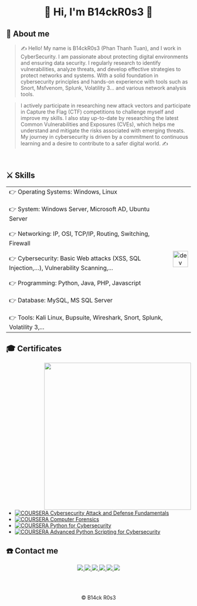 <h1 align="center">👋 Hi, I'm B14ckR0s3 👋</h1>

## 🥷 About me

> ✍ Hello! My name is B14ckR0s3 (Phan Thanh Tuan), and I work in Cyber ​​Security. I am passionate about protecting digital environments and ensuring data security. I regularly research to identify vulnerabilities, analyze threats, and develop effective strategies to protect networks and systems. With a solid foundation in cybersecurity principles and hands-on experience with tools such as Snort, Msfvenom, Splunk, Volatility 3... and various network analysis tools.

> I actively participate in researching new attack vectors and participate in Capture the Flag (CTF) competitions to challenge myself and improve my skills. I also stay up-to-date by researching the latest Common Vulnerabilities and Exposures (CVEs), which helps me understand and mitigate the risks associated with emerging threats. My journey in cybersecurity is driven by a commitment to continuous learning and a desire to contribute to a safer digital world. ✍

<br />


## ⚔️ Skills

<table style="width:100%;">
  <tr>
    <td>
      👉 Operating Systems: Windows, Linux 
      <br>
      <br>
      👉 System: Windows Server, Microsoft AD, Ubuntu Server
      <br>
      <br>
      👉 Networking: IP, OSI, TCP/IP, Routing, Switching, Firewall
      <br>
      <br>
      👉 Cybersecurity: Basic Web attacks (XSS, SQL Injection,…), Vulnerability Scanning,...
      <br>
      <br>
      👉 Programming: Python, Java, PHP, Javascript
      <br>
      <br>
      👉 Database: MySQL, MS SQL Server
      <br>
      <br>
      👉 Tools: Kali Linux, Bupsuite, Wireshark, Snort, Splunk, Volatility 3,...
    </td>
    <td>
      <p align="center"> 
        <img src="https://cdn.dribbble.com/users/1059583/screenshots/4171367/coding-freak.gif" alt="dev" width="100%"/>
      </p>
    </td>
  </tr>
</table>


## 🎓 Certificates

<img align="right" width="400" src="https://github.githubassets.com/images/modules/profile/profile-joined-github.svg">

- [![COURSERA](https://img.shields.io/badge/-COURSERA-green) Cybersecurity Attack and Defense Fundamentals](https://www.coursera.org/account/accomplishments/specialization/certificate/3U32FFK95KRW)
- [![COURSERA](https://img.shields.io/badge/-COURSERA-green) Computer Forensics](https://www.coursera.org/account/accomplishments/specialization/certificate/QT4XXXLVTMLH)
- [![COURSERA](https://img.shields.io/badge/-COURSERA-green) Python for Cybersecurity](https://www.coursera.org/account/accomplishments/specialization/certificate/ZZY28ZCLDT8T)
- [![COURSERA](https://img.shields.io/badge/-COURSERA-green) Advanced Python Scripting for Cybersecurity](https://www.coursera.org/account/accomplishments/specialization/certificate/HETWMFZXR956)
<!-- [![COURSERA](https://img.shields.io/badge/-COURSERA-green) Capstone: Retrieving, Processing, and Visualizing Data with Python](https://www.coursera.org/account/accomplishments/certificate/DVXXD98ESKLP)-->


## ☎️ Contact me

<p align="center">
  <a href="https://www.facebook.com/b14ckdr490n" alt="Facebook">
    <img src="https://img.icons8.com/fluent/48/000000/facebook-new.png" target="_blank" />
  </a>
  <a href="https://www.instagram.com/tuan.phan.thanh/" alt="Instagram">
    <img src="https://img.icons8.com/fluency/50/instagram-new.png" target="_blank" />
  </a>
  <a href="https://x.com/B14ckR053" alt="X">
    <img src="https://img.icons8.com/ios-filled/50/twitter.png" target="_blank" />
  </a>
  <a href="https://www.linkedin.com/in/tuanphanthanh/" target="_blank">
    <img src="https://img.icons8.com/fluent/48/000000/linkedin.png"/>
  </a>
  <a href="https://github.com/b14ckr0s3" alt="Github">
    <img src="https://img.icons8.com/fluent/48/000000/github.png"/>
  </a> 
  <a href="mailto:thanhtuan27032012@gmail.com" alt="Email">
    <img src="https://img.icons8.com/fluent/48/000000/mailing.png"/>
  </a>
</p>
<br>
<br>
<p align="center">
  <span> &#169; B14ck R0s3</span>
</p>


<!--
**b14ckr0s3/b14ckr0s3** is a ✨ _special_ ✨ repository because its `README.md` (this file) appears on your GitHub profile.

Here are some ideas to get you started:

- 🔭 I’m currently working on ...
- 🌱 I’m currently learning ...
- 👯 I’m looking to collaborate on ...
- 🤔 I’m looking for help with ...
- 💬 Ask me about ...
- 📫 How to reach me: ...
- 😄 Pronouns: ...
- ⚡ Fun fact: ...
-->
